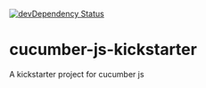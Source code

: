 [![devDependency Status](https://david-dm.org/jonathanchrisp/cucumber-js-kickstarter/dev-status.png)](https://david-dm.org/jonathanchrisp/cucumber-js-kickstarter#info=devDependencies)

cucumber-js-kickstarter
=======================

A kickstarter project for cucumber js
